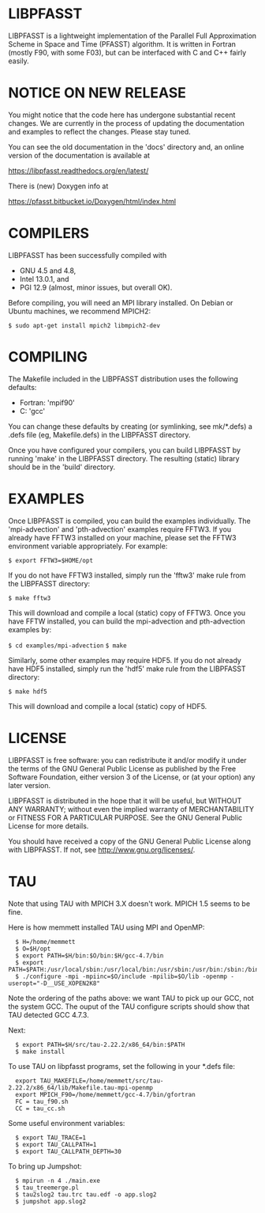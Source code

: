 # LIBPFASST

LIBPFASST is a lightweight implementation of the Parallel Full
Approximation Scheme in Space and Time (PFASST) algorithm.  It is
written in Fortran (mostly F90, with some F03), but can be interfaced
with C and C++ fairly easily.

# NOTICE ON NEW RELEASE

You might notice that the code here has undergone substantial recent changes.
We are currently in the process of updating the documentation and examples to reflect the changes.
Please stay tuned.

You can see the old documentation in the 'docs' directory and,
an online version of the documentation is available at

  https://libpfasst.readthedocs.org/en/latest/

There is (new) Doxygen info at

https://pfasst.bitbucket.io/Doxygen/html/index.html

<!---
and examples in 'examples' for
usage information.
--->



# COMPILERS

LIBPFASST has been successfully compiled with

  + GNU 4.5 and 4.8,
  + Intel 13.0.1, and
  + PGI 12.9 (almost, minor issues, but overall OK).
   

Before compiling, you will need an MPI library installed.  On Debian
or Ubuntu machines, we recommend MPICH2:

  `$ sudo apt-get install mpich2 libmpich2-dev`


# COMPILING

The Makefile included in the LIBPFASST distribution uses the following
defaults:

  + Fortran: 'mpif90'
  + C:       'gcc' 

You can change these defaults by creating (or symlinking, see
mk/*.defs) a .defs file (eg, Makefile.defs) in the LIBPFASST
directory.

Once you have configured your compilers, you can build LIBPFASST by
running 'make' in the LIBPFASST directory.  The resulting (static)
library should be in the 'build' directory.


# EXAMPLES

Once LIBPFASST is compiled, you can build the examples individually.
The 'mpi-advection' and 'pth-advection' examples require FFTW3.  If
you already have FFTW3 installed on your machine, please set the FFTW3
environment variable appropriately.  For example:

  `$ export FFTW3=$HOME/opt`

If you do not have FFTW3 installed, simply run the 'fftw3' make rule
from the LIBPFASST directory:

  `$ make fftw3`

This will download and compile a local (static) copy of FFTW3.  Once
you have FFTW installed, you can build the mpi-advection and
pth-advection examples by:

  `$ cd examples/mpi-advection`
  `$ make`

Similarly, some other examples may require HDF5.  If you do not
already have HDF5 installed, simply run the 'hdf5' make rule from the
LIBPFASST directory:

  `$ make hdf5`

This will download and compile a local (static) copy of HDF5.


# LICENSE

LIBPFASST is free software: you can redistribute it and/or modify it
under the terms of the GNU General Public License as published by the
Free Software Foundation, either version 3 of the License, or (at your
option) any later version.

LIBPFASST is distributed in the hope that it will be useful, but
WITHOUT ANY WARRANTY; without even the implied warranty of
MERCHANTABILITY or FITNESS FOR A PARTICULAR PURPOSE.  See the GNU
General Public License for more details.

You should have received a copy of the GNU General Public License
along with LIBPFASST.  If not, see <http://www.gnu.org/licenses/>.


# TAU

Note that using TAU with MPICH 3.X doesn't work.  MPICH 1.5 seems to be fine.

Here is how memmett installed TAU using MPI and OpenMP:

~~~
  $ H=/home/memmett
  $ O=$H/opt
  $ export PATH=$H/bin:$O/bin:$H/gcc-4.7/bin
  $ export PATH=$PATH:/usr/local/sbin:/usr/local/bin:/usr/sbin:/usr/bin:/sbin:/bin
  $ ./configure -mpi -mpiinc=$O/include -mpilib=$O/lib -openmp -useropt="-D__USE_XOPEN2K8"
~~~

Note the ordering of the paths above: we want TAU to pick up our GCC,
not the system GCC.  The ouput of the TAU configure scripts should
show that TAU detected GCC 4.7.3.

Next:

~~~
  $ export PATH=$H/src/tau-2.22.2/x86_64/bin:$PATH
  $ make install
~~~

To use TAU on libpfasst programs, set the following in your *.defs file:

~~~
  export TAU_MAKEFILE=/home/memmett/src/tau-2.22.2/x86_64/lib/Makefile.tau-mpi-openmp
  export MPICH_F90=/home/memmett/gcc-4.7/bin/gfortran
  FC = tau_f90.sh
  CC = tau_cc.sh
~~~

Some useful environment variables:

~~~
  $ export TAU_TRACE=1
  $ export TAU_CALLPATH=1
  $ export TAU_CALLPATH_DEPTH=30
~~~

To bring up Jumpshot:

~~~
  $ mpirun -n 4 ./main.exe
  $ tau_treemerge.pl
  $ tau2slog2 tau.trc tau.edf -o app.slog2
  $ jumpshot app.slog2
~~~